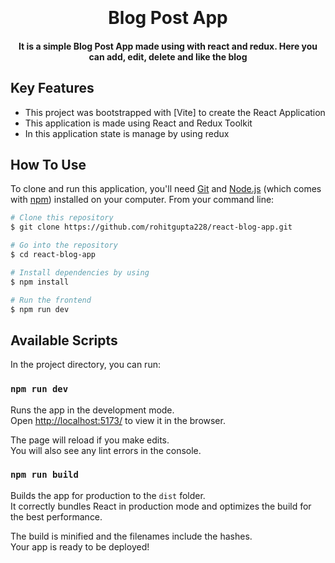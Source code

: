 <h1 align="center">
  <br>
  <br>
  Blog Post App
  <br>
</h1>

<h4 align="center">It is a simple Blog Post App made using with react and redux. Here you can add, edit, delete and like the blog</h4>

## Key Features

- This project was bootstrapped with [Vite] to create the React Application
- This application is made using React and Redux Toolkit
- In this application state is manage by using redux

## How To Use

To clone and run this application, you'll need [Git](https://git-scm.com) and [Node.js](https://nodejs.org/en/download/) (which comes with [npm](http://npmjs.com)) installed on your computer. From your command line:

```bash
# Clone this repository
$ git clone https://github.com/rohitgupta228/react-blog-app.git

# Go into the repository
$ cd react-blog-app

# Install dependencies by using
$ npm install

# Run the frontend
$ npm run dev
```

## Available Scripts

In the project directory, you can run:

### `npm run dev`

Runs the app in the development mode.<br>
Open [http://localhost:5173/](http://localhost:5173/) to view it in the browser.

The page will reload if you make edits.<br>
You will also see any lint errors in the console.

### `npm run build`

Builds the app for production to the `dist` folder.<br>
It correctly bundles React in production mode and optimizes the build for the best performance.

The build is minified and the filenames include the hashes.<br>
Your app is ready to be deployed!
